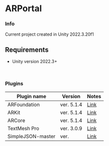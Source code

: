 # ARPortal

### Info
Current project created in Unity 2022.3.20f1

## Requirements
- Unity version 2022.3+

<br />

### Plugins

| Plugin name                 | Version           | Notes                                                                                                              |
| -------------               | -------------     | ---------                                                                                                          |
| ARFoundation		      | ver. 5.1.4        | [Link](https://docs.unity3d.com/Packages/com.unity.xr.arfoundation@5.1/manual/index.html)                          |
| ARKit			      | ver. 5.1.4        | [Link](https://docs.unity3d.com/Packages/com.unity.xr.arkit@5.1/manual/index.html)	                               |
| ARCore		      | ver. 5.1.4        | [Link](https://docs.unity3d.com/Packages/com.unity.xr.arcore@5.1/manual/index.html)	                               |
| TextMesh Pro		      | ver. 3.0.9        | [Link](https://docs.unity3d.com/Packages/com.unity.textmeshpro@3.0/manual/index.html)			       |
| SimpleJSON-master	      | ver. 	          | [Link](https://github.com/Bunny83/SimpleJSON)								       |

<br />